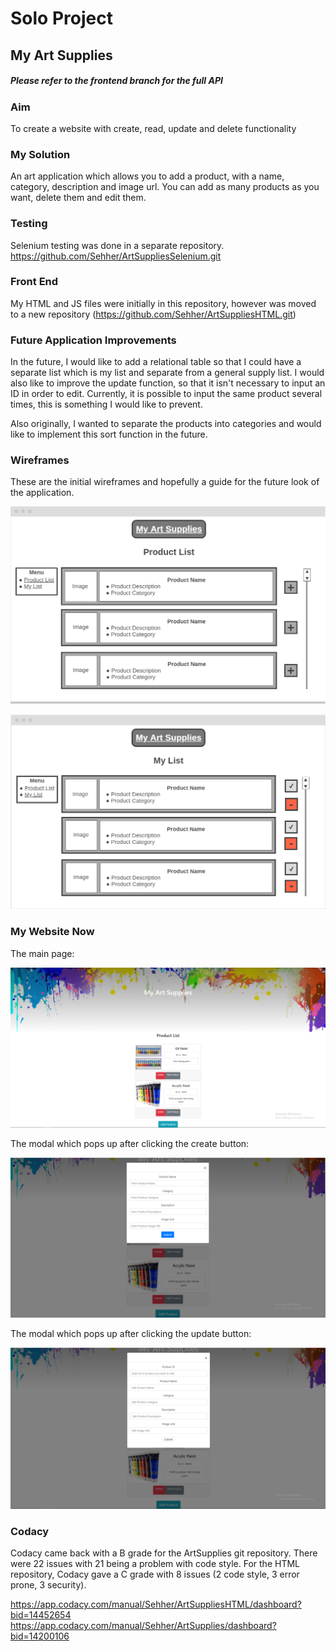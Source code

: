 # Solo Project
## My Art Supplies

##### Please refer to the frontend branch for the full API

### Aim
To create a website with create, read, update and delete functionality 

### My Solution
An art application which allows you to add a product, with a name, category, description and image url. You can add as many products as you want, delete them and edit them.

### Testing
Selenium testing was done in a separate repository.
<https://github.com/Sehher/ArtSuppliesSelenium.git>

### Front End 
My HTML and JS files were initially in this repository, however was moved to a new repository (<https://github.com/Sehher/ArtSuppliesHTML.git>)

### Future Application Improvements
In the future, I would like to add a relational table so that I could have a separate list which is my list and separate from a general supply list. I would also like to improve the update function, so that it isn't necessary to input an ID in order to edit. Currently, it is possible to input the same product several times, this is something I would like to prevent.

Also originally, I wanted to separate the products into categories and would like to implement this sort function in the future.

### Wireframes
These are the initial wireframes and hopefully a guide for the future look of the application.

![alt text](https://github.com/Sehher/ArtSupplies/blob/master/Images/wireframe1.png)

![alt text](https://github.com/Sehher/ArtSupplies/blob/master/Images/wireframe2.png)

### My Website Now

The main page:

![alt text](https://github.com/Sehher/ArtSupplies/blob/master/Images/frontpage.png)

The modal which pops up after clicking the create button:

![alt text](https://github.com/Sehher/ArtSupplies/blob/master/Images/create.png)

The modal which pops up after clicking the update button:

![alt text](https://github.com/Sehher/ArtSupplies/blob/master/Images/update.png)

### Codacy

Codacy came back with a B grade for the ArtSupplies git repository. There were 22 issues with 21 being a problem with code style.
For the HTML repository, Codacy gave a C grade with 8 issues (2 code style, 3 error prone, 3 security).

<https://app.codacy.com/manual/Sehher/ArtSuppliesHTML/dashboard?bid=14452654>
<https://app.codacy.com/manual/Sehher/ArtSupplies/dashboard?bid=14200106>
